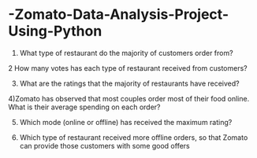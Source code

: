 # -Zomato-Data-Analysis-Project-Using-Python

1) What type of restaurant do the majority of customers order from?
   
2 How many votes has each type of restaurant received from customers?

3) What are the ratings that the majority of restaurants have received?
   
4)Zomato has observed that most couples order most of their food online. What is their average spending on each order?

5) Which mode (online or offline) has received the maximum rating?

6) Which type of restaurant received more offline orders, so that Zomato can provide those customers with some good offers
